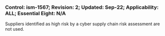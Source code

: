 ### Control: ism-1567; Revision: 2; Updated: Sep-22; Applicability: ALL; Essential Eight: N/A
<p>Suppliers identified as high risk by a cyber supply chain risk assessment are not used.</p>